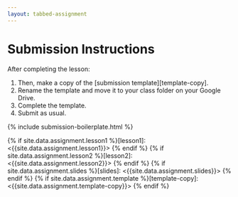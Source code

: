 ```yaml
---
layout: tabbed-assignment
---
```


# Submission Instructions

After completing the lesson:

1. Then, make a copy of the [submission template][template-copy].
1. Rename the template and move it to your class folder on your Google Drive.
1. Complete the template.
1. Submit as usual.

{% include submission-boilerplate.html %}

<!-- Don't edit links here, change them in _data/assignment.yml instead, -->

{% if site.data.assignment.lesson1  %}[lesson1]:  <{{site.data.assignment.lesson1}}>  {% endif %}
{% if site.data.assignment.lesson2  %}[lesson2]:  <{{site.data.assignment.lesson2}}>  {% endif %}
{% if site.data.assignment.slides   %}[slides]:   <{{site.data.assignment.slides}}>   {% endif %}
{% if site.data.assignment.template %}[template-copy]: <{{site.data.assignment.template-copy}}> {% endif %}
